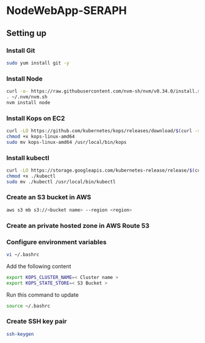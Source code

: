 # NodeWebApp-SERAPH

## Setting up

### Install Git
```sh
sudo yum install git -y
```
### Install Node
```sh
curl -o- https://raw.githubusercontent.com/nvm-sh/nvm/v0.34.0/install.sh | bash
. ~/.nvm/nvm.sh
nvm install node
```
### Install Kops on EC2
```sh
curl -LO https://github.com/kubernetes/kops/releases/download/$(curl -s https://api.github.com/repos/kubernetes/kops/releases/latest | grep tag_name | cut -d '"' -f 4)/kops-linux-amd64
chmod +x kops-linux-amd64
sudo mv kops-linux-amd64 /usr/local/bin/kops
```
### Install kubectl
```sh
curl -LO https://storage.googleapis.com/kubernetes-release/release/$(curl -s https://storage.googleapis.com/kubernetes-release/release/stable.txt)/bin/linux/amd64/kubectl
chmod +x ./kubectl
sudo mv ./kubectl /usr/local/bin/kubectl
```
### Create an S3 bucket in AWS
```sh
aws s3 mb s3://<bucket name> --region <region>
```
### Create an private hosted zone in AWS Route 53

### Configure environment variables
```sh
vi ~/.bashrc
```
Add the following content
```sh
export KOPS_CLUSTER_NAME=< Cluster name >
export KOPS_STATE_STORE=< S3 Bucket >
```
Run this command to update
```sh
source ~/.bashrc
```
### Create SSH key pair
```sh
ssh-keygen
```
